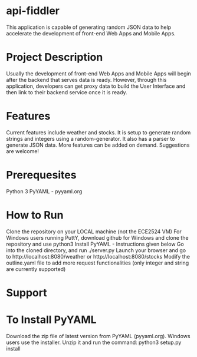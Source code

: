 api-fiddler
===========

This application is capable of generating random JSON data to help accelerate the development of front-end Web Apps and Mobile Apps.

Project Description
===================

Usually the development of front-end Web Apps and Mobile Apps will begin after the backend that serves data is ready. However, through this application, developers can get proxy data to build the User Interface and then link to their backend service once it is ready.

Features
========

Current features include weather and stocks. It is setup to generate random strings and integers using a random-generator. It also has a parser to generate JSON data.
More features can be added on demand. Suggestions are welcome! 

Prerequesites
=============

Python 3
PyYAML - pyyaml.org

How to Run
==========

Clone the repository on your LOCAL machine (not the ECE2524 VM)
For Windows users running PuttY, download github for Windows and clone the repository and use python3
Install PyYAML - Instructions given below
Go into the cloned directory, and run ./server.py
Launch your browser and go to http://localhost:8080/weather or http://localhost:8080/stocks
Modify the outline.yaml file to add more request functionalities (only integer and string are currently supported)

Support
=======

To Install PyYAML
=================

Download the zip file of latest version from PyYAML (pyyaml.org). Windows users use the installer.
Unzip it and run the command: python3 setup.py install

